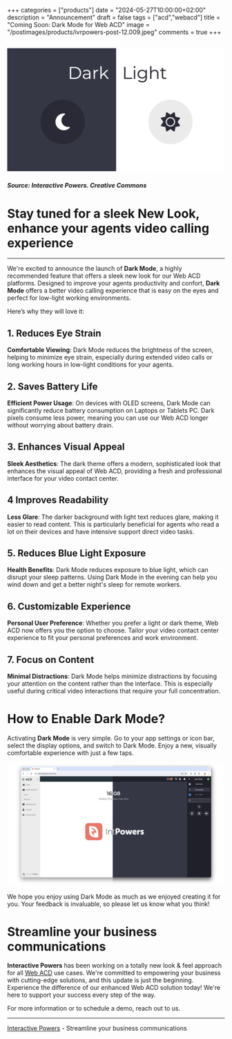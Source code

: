 +++
categories = ["products"]
date = "2024-05-27T10:00:00+02:00"
description = "Announcement"
draft = false
tags = ["acd","webacd"]
title = "Coming Soon: Dark Mode for Web ACD"
image = "/postimages/products/ivrpowers-post-12.009.jpeg"
comments = true
+++

![Dark Mode](/postimages/products/ivrpowers-post-12.009.jpeg)
---
##### Source: Interactive Powers. Creative Commons

# Stay tuned for a sleek New Look, enhance your agents video calling experience
---

We're excited to announce the launch of **Dark Mode**, a highly recommended feature that offers a sleek new look for our Web ACD platforms. Designed to improve your agents productivity and confort, **Dark Mode** offers a better video calling experience that is easy on the eyes and perfect for low-light working environments.

Here’s why they will love it:

## 1. Reduces Eye Strain
**Comfortable Viewing**: Dark Mode reduces the brightness of the screen, helping to minimize eye strain, especially during extended video calls or long working hours in low-light conditions for your agents.

## 2. Saves Battery Life

**Efficient Power Usage**: On devices with OLED screens, Dark Mode can significantly reduce battery consumption on Laptops or Tablets PC. Dark pixels consume less power, meaning you can use our Web ACD longer without worrying about battery drain.

## 3. Enhances Visual Appeal

**Sleek Aesthetics**: The dark theme offers a modern, sophisticated look that enhances the visual appeal of Web ACD, providing a fresh and professional interface for your video contact center.

## 4 Improves Readability

**Less Glare**: The darker background with light text reduces glare, making it easier to read content. This is particularly beneficial for agents who read a lot on their devices and have intensive support direct video tasks.

## 5. Reduces Blue Light Exposure

**Health Benefits**: Dark Mode reduces exposure to blue light, which can disrupt your sleep patterns. Using Dark Mode in the evening can help you wind down and get a better night's sleep for remote workers.

## 6. Customizable Experience

**Personal User Preference**: Whether you prefer a light or dark theme, Web ACD now offers you the option to choose. Tailor your video contact center experience to fit your personal preferences and work environment.

## 7. Focus on Content

**Minimal Distractions**: Dark Mode helps minimize distractions by focusing your attention on the content rather than the interface. This is especially useful during critical video interactions that require your full concentration.

# How to Enable Dark Mode?

Activating **Dark Mode** is very simple. Go to your app settings or icon bar, select the display options, and switch to Dark Mode. Enjoy a new, visually comfortable experience with just a few taps.

![Dark Mode on Web ACD](/postimages/products/ivrpowers-post-12.008.jpeg)

We hope you enjoy using Dark Mode as much as we enjoyed creating it for you. 
Your feedback is invaluable, so please let us know what you think!

#	Streamline your business communications

**Interactive Powers** has been working on a totally new look & feel approach for all [Web ACD](https://interactivepowers.com/en/platforms/webacd) use cases. We're committed to empowering your business with cutting-edge solutions, and this update is just the beginning. Experience the difference of our enhanced Web ACD solution today! We're here to support your success every step of the way.

For more information or to schedule a demo, reach out to us. 

---
[Interactive Powers](http://www.ivrpowers.com/ ) - Streamline your business communications
